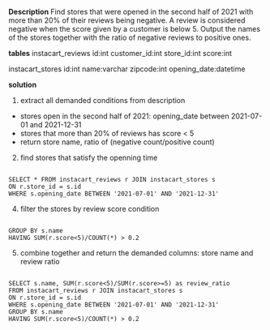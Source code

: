 **Description**
Find stores that were opened in the second half of 2021 with more than 20% of their reviews being negative. A review is considered negative when the score given by a customer is below 5. Output the names of the stores together with the ratio of negative reviews to positive ones.

**tables**
instacart_reviews
id:int
customer_id:int
store_id:int
score:int

instacart_stores
id:int
name:varchar
zipcode:int
opening_date:datetime

**solution**
1. extract all demanded conditions from description
+ stores open in the second half of 2021: opening_date between 2021-07-01 and 2021-12-31
+ stores that more than 20% of reviews has score < 5
+ return store name, ratio of (negative count/positive count)


2. find stores that satisfy the openning time

```mysql

SELECT * FROM instacart_reviews r JOIN instacart_stores s
ON r.store_id = s.id
WHERE s.opening_date BETWEEN '2021-07-01' AND '2021-12-31'

```

4. filter the stores by review score condition

```mysql

GROUP BY s.name
HAVING SUM(r.score<5)/COUNT(*) > 0.2

```

5. combine together and return the demanded columns: store name and review ratio

```mysql

SELECT s.name, SUM(r.score<5)/SUM(r.score>=5) as review_ratio
FROM instacart_reviews r JOIN instacart_stores s
ON r.store_id = s.id
WHERE s.opening_date BETWEEN '2021-07-01' AND '2021-12-31'
GROUP BY s.name
HAVING SUM(r.score<5)/COUNT(*) > 0.2

```
